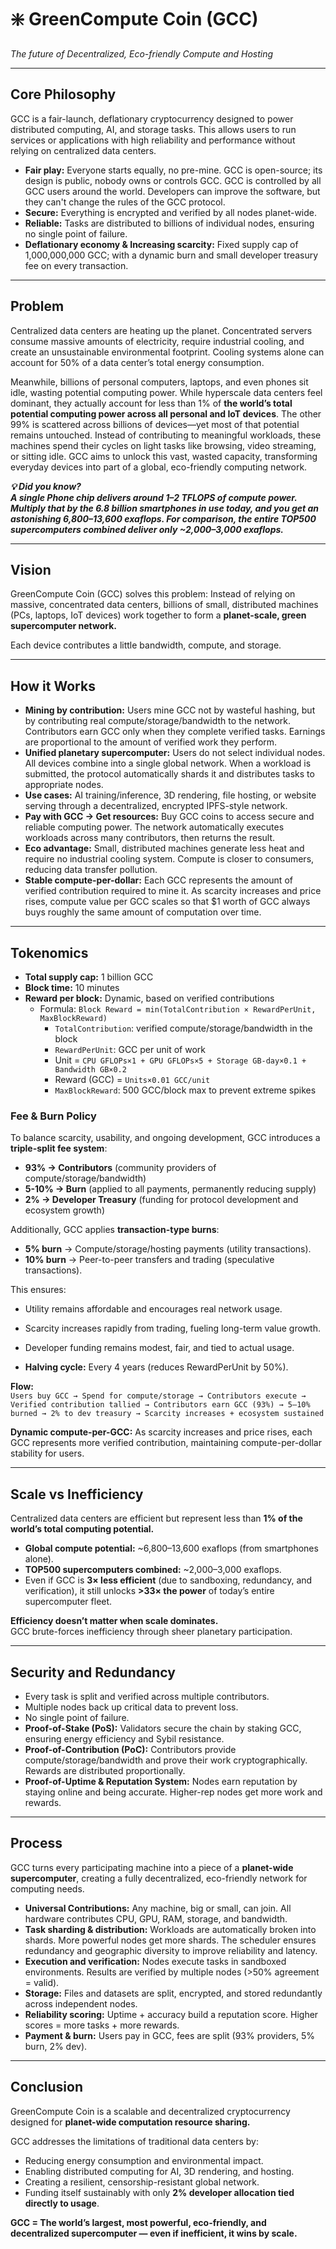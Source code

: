 # ❇️ GreenCompute Coin (GCC)  
*The future of Decentralized, Eco-friendly Compute and Hosting*  

---

## Core Philosophy  
GCC is a fair-launch, deflationary cryptocurrency designed to power distributed computing, AI, and storage tasks. This allows users to run services or applications with high reliability and performance without relying on centralized data centers.  

- **Fair play:** Everyone starts equally, no pre-mine. GCC is open-source; its design is public, nobody owns or controls GCC. GCC is controlled by all GCC users around the world. Developers can improve the software, but they can't change the rules of the GCC protocol.  
- **Secure:** Everything is encrypted and verified by all nodes planet-wide.  
- **Reliable:** Tasks are distributed to billions of individual nodes, ensuring no single point of failure.  
- **Deflationary economy & Increasing scarcity:** Fixed supply cap of 1,000,000,000 GCC; with a dynamic burn and small developer treasury fee on every transaction.  

---

## Problem  
Centralized data centers are heating up the planet. Concentrated servers consume massive amounts of electricity, require industrial cooling, and create an unsustainable environmental footprint. Cooling systems alone can account for 50% of a data center’s total energy consumption.  

Meanwhile, billions of personal computers, laptops, and even phones sit idle, wasting potential computing power. While hyperscale data centers feel dominant, they actually account for less than 1% of **the world’s total potential computing power across all personal and IoT devices**. The other 99% is scattered across billions of devices—yet most of that potential remains untouched. Instead of contributing to meaningful workloads, these machines spend their cycles on light tasks like browsing, video streaming, or sitting idle. GCC aims to unlock this vast, wasted capacity, transforming everyday devices into part of a global, eco-friendly computing network.  

**_💡 Did you know?  
A single Phone chip delivers around 1–2 TFLOPS of compute power. Multiply that by the 6.8 billion smartphones in use today, and you get an astonishing 6,800–13,600 exaflops. For comparison, the entire TOP500 supercomputers combined deliver only ~2,000–3,000 exaflops._**  

---

## Vision  
GreenCompute Coin (GCC) solves this problem: Instead of relying on massive, concentrated data centers, billions of small, distributed machines (PCs, laptops, IoT devices) work together to form a **planet-scale, green supercomputer network.**  

Each device contributes a little bandwidth, compute, and storage.  

---

## How it Works  

- **Mining by contribution:** Users mine GCC not by wasteful hashing, but by contributing real compute/storage/bandwidth to the network. Contributors earn GCC only when they complete verified tasks. Earnings are proportional to the amount of verified work they perform.  
- **Unified planetary supercomputer:** Users do not select individual nodes. All devices combine into a single global network. When a workload is submitted, the protocol automatically shards it and distributes tasks to appropriate nodes.  
- **Use cases:** AI training/inference, 3D rendering, file hosting, or website serving through a decentralized, encrypted IPFS-style network.  
- **Pay with GCC → Get resources:** Buy GCC coins to access secure and reliable computing power. The network automatically executes workloads across many contributors, then returns the result.  
- **Eco advantage:** Small, distributed machines generate less heat and require no industrial cooling system. Compute is closer to consumers, reducing data transfer pollution.  
- **Stable compute-per-dollar:** Each GCC represents the amount of verified contribution required to mine it. As scarcity increases and price rises, compute value per GCC scales so that $1 worth of GCC always buys roughly the same amount of computation over time.  

---

## Tokenomics  

- **Total supply cap:** 1 billion GCC  
- **Block time:** 10 minutes  
- **Reward per block:** Dynamic, based on verified contributions  
  - Formula: `Block Reward = min(TotalContribution × RewardPerUnit, MaxBlockReward)`  
    - `TotalContribution`: verified compute/storage/bandwidth in the block  
    - `RewardPerUnit`: GCC per unit of work  
    - Unit = `CPU GFLOPs×1 + GPU GFLOPs×5 + Storage GB-day×0.1 + Bandwidth GB×0.2`  
    - Reward (GCC) = `Units×0.01 GCC/unit`  
    - `MaxBlockReward`: 500 GCC/block max to prevent extreme spikes  

### Fee & Burn Policy 
To balance scarcity, usability, and ongoing development, GCC introduces a **triple-split fee system**:  

- **93% → Contributors** (community providers of compute/storage/bandwidth)  
- **5-10% → Burn** (applied to all payments, permanently reducing supply)  
- **2% → Developer Treasury** (funding for protocol development and ecosystem growth)  

Additionally, GCC applies **transaction-type burns**:  
- **5% burn** → Compute/storage/hosting payments (utility transactions).  
- **10% burn** → Peer-to-peer transfers and trading (speculative transactions).  

This ensures:  
- Utility remains affordable and encourages real network usage.  
- Scarcity increases rapidly from trading, fueling long-term value growth.  
- Developer funding remains modest, fair, and tied to actual usage.  

- **Halving cycle:** Every 4 years (reduces RewardPerUnit by 50%).  

**Flow:**  
`Users buy GCC → Spend for compute/storage → Contributors execute → Verified contribution tallied → Contributors earn GCC (93%) → 5–10% burned → 2% to dev treasury → Scarcity increases + ecosystem sustained`  

**Dynamic compute-per-GCC:** As scarcity increases and price rises, each GCC represents more verified contribution, maintaining compute-per-dollar stability for users.  

---

## Scale vs Inefficiency  

Centralized data centers are efficient but represent less than **1% of the world’s total computing potential.**  

- **Global compute potential:** ~6,800–13,600 exaflops (from smartphones alone).  
- **TOP500 supercomputers combined:** ~2,000–3,000 exaflops.  
- Even if GCC is **3× less efficient** (due to sandboxing, redundancy, and verification), it still unlocks **>33× the power** of today’s entire supercomputer fleet.  

**Efficiency doesn’t matter when scale dominates.**  
GCC brute-forces inefficiency through sheer planetary participation.  

---

## Security and Redundancy  

- Every task is split and verified across multiple contributors.  
- Multiple nodes back up critical data to prevent loss.  
- No single point of failure.  
- **Proof-of-Stake (PoS):** Validators secure the chain by staking GCC, ensuring energy efficiency and Sybil resistance.  
- **Proof-of-Contribution (PoC):** Contributors provide compute/storage/bandwidth and prove their work cryptographically. Rewards are distributed proportionally.  
- **Proof-of-Uptime & Reputation System:** Nodes earn reputation by staying online and being accurate. Higher-rep nodes get more work and rewards.  

---

## Process  

GCC turns every participating machine into a piece of a **planet-wide supercomputer**, creating a fully decentralized, eco-friendly network for computing needs.  

- **Universal Contributions:** Any machine, big or small, can join. All hardware contributes CPU, GPU, RAM, storage, and bandwidth.  
- **Task sharding & distribution:** Workloads are automatically broken into shards. More powerful nodes get more shards. The scheduler ensures redundancy and geographic diversity to improve reliability and latency.  
- **Execution and verification:** Nodes execute tasks in sandboxed environments. Results are verified by multiple nodes (>50% agreement = valid).  
- **Storage:** Files and datasets are split, encrypted, and stored redundantly across independent nodes.  
- **Reliability scoring:** Uptime + accuracy build a reputation score. Higher scores = more tasks + more rewards.  
- **Payment & burn:** Users pay in GCC, fees are split (93% providers, 5% burn, 2% dev).  

---

## Conclusion  

GreenCompute Coin is a scalable and decentralized cryptocurrency designed for **planet-wide computation resource sharing.**  

GCC addresses the limitations of traditional data centers by:  
- Reducing energy consumption and environmental impact.  
- Enabling distributed computing for AI, 3D rendering, and hosting.  
- Creating a resilient, censorship-resistant global network.  
- Funding itself sustainably with only **2% developer allocation tied directly to usage**.  

**GCC = The world’s largest, most powerful, eco-friendly, and decentralized supercomputer — even if inefficient, it wins by scale.**  
